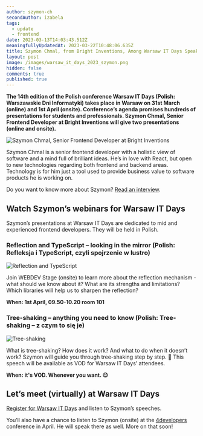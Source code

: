 ```yaml
---
author: szymon-ch
secondAuthor: izabela
tags:
  - update
  - frontend
date: 2023-03-13T14:03:43.512Z
meaningfullyUpdatedAt: 2023-03-22T10:48:06.635Z
title: Szymon Chmal, from Bright Inventions, Among Warsaw IT Days Speakers
layout: post
image: /images/warsaw_it_days_2023_szymon.png
hidden: false
comments: true
published: true
---
```

**The 14th edition of the Polish conference Warsaw IT Days (Polish: Warszawskie Dni Informatyki) takes place in Warsaw on 31st March (online) and 1st April (onsite). Conference’s agenda promises hundreds of presentations for students and professionals. Szymon Chmal, Senior Frontend Developer at Bright Inventions will give two presentations (online and onsite).**

<div class="image"><img src="/images/szymon_frontend_dev.png" alt="Szymon Chmal, Senior Frontend Developer at Bright Inventions" title="Szymon Chmal, Senior Frontend Developer at Bright Inventions"  /> </div>

Szymon Chmal is a senior frontend developer with a holistic view of software and a mind full of brilliant ideas. He’s in love with React, but open to new technologies regarding both frontend and backend areas. Technology is for him just a tool used to provide business value to software products he is working on.

Do you want to know more about Szymon? [Read an interview](/blog/frontend-developer-with-an-appetite-for-backend-meet-szymon).

## Watch Szymon’s webinars for Warsaw IT Days

Szymon’s presentations at Warsaw IT Days are dedicated to mid and experienced frontend developers. They will be held in Polish.

### Reflection and TypeScript – looking in the mirror (Polish: Refleksja i TypeScript, czyli spojrzenie w lustro)

<div class="image"><img src="/images/reflection_wdi_szymon.png" alt="Reflection and TypeScript" title="Reflection and TypeScript"  /> </div>

Join WEBDEV Stage (onsite) to learn more about the reflection mechanism - what should we know about it? What are its strengths and limitations? Which libraries will help us to sharpen the reflection?

**When: 1st April, 09.50-10.20 room 101**

### Tree-shaking – anything you need to know (Polish: Tree-shaking – z czym to się je)

<div class="image"><img src="/images/tree-shaking_wdi_szymon.png" alt="Tree-shaking" title="Tree-shaking"  /> </div>

What is tree-shaking? How does it work? And what to do when it doesn’t work? Szymon will guide you through tree-shaking step by step. 🙂 This speech will be available as VOD for Warsaw IT Days’ attendees. 

**When: it's VOD. Whenever you want. 😉**

## Let’s meet (virtually) at Warsaw IT Days

[Register for Warsaw IT Days](https://warszawskiedniinformatyki.pl) and listen to Szymon’s speeches.

You’ll also have a chance to listen to Szymon (onsite) at the [4developers](https://4developers.org.pl) conference in April. He will speak there as well. More on that soon!